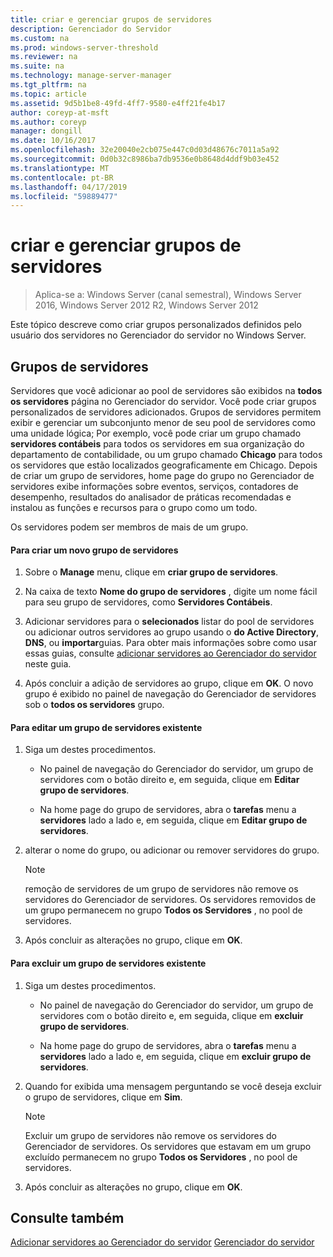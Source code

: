 ```yaml
---
title: criar e gerenciar grupos de servidores
description: Gerenciador do Servidor
ms.custom: na
ms.prod: windows-server-threshold
ms.reviewer: na
ms.suite: na
ms.technology: manage-server-manager
ms.tgt_pltfrm: na
ms.topic: article
ms.assetid: 9d5b1be8-49fd-4ff7-9580-e4ff21fe4b17
author: coreyp-at-msft
ms.author: coreyp
manager: dongill
ms.date: 10/16/2017
ms.openlocfilehash: 32e20040e2cb075e447c0d03d48676c7011a5a92
ms.sourcegitcommit: 0d0b32c8986ba7db9536e0b8648d4ddf9b03e452
ms.translationtype: MT
ms.contentlocale: pt-BR
ms.lasthandoff: 04/17/2019
ms.locfileid: "59889477"
---
```

# <a name="create-and-manage-server-groups"></a>criar e gerenciar grupos de servidores

>Aplica-se a: Windows Server (canal semestral), Windows Server 2016, Windows Server 2012 R2, Windows Server 2012

Este tópico descreve como criar grupos personalizados definidos pelo usuário dos servidores no Gerenciador do servidor no Windows Server.

## <a name="BKMK_groups"></a>Grupos de servidores
Servidores que você adicionar ao pool de servidores são exibidos na **todos os servidores** página no Gerenciador do servidor. Você pode criar grupos personalizados de servidores adicionados. Grupos de servidores permitem exibir e gerenciar um subconjunto menor de seu pool de servidores como uma unidade lógica; Por exemplo, você pode criar um grupo chamado **servidores contábeis** para todos os servidores em sua organização do departamento de contabilidade, ou um grupo chamado **Chicago** para todos os servidores que estão localizados geograficamente em Chicago. Depois de criar um grupo de servidores, home page do grupo no Gerenciador de servidores exibe informações sobre eventos, serviços, contadores de desempenho, resultados do analisador de práticas recomendadas e instalou as funções e recursos para o grupo como um todo.

Os servidores podem ser membros de mais de um grupo.

#### <a name="to-create-a-new-server-group"></a>Para criar um novo grupo de servidores

1.  Sobre o **Manage** menu, clique em **criar grupo de servidores**.

2.  Na caixa de texto **Nome do grupo de servidores** , digite um nome fácil para seu grupo de servidores, como **Servidores Contábeis**.

3.  Adicionar servidores para o **selecionados** listar do pool de servidores ou adicionar outros servidores ao grupo usando o **do Active Directory**, **DNS**, ou **importar**guias. Para obter mais informações sobre como usar essas guias, consulte [adicionar servidores ao Gerenciador do servidor](add-servers-to-server-manager.md) neste guia.

4.  Após concluir a adição de servidores ao grupo, clique em **OK**. O novo grupo é exibido no painel de navegação do Gerenciador de servidores sob o **todos os servidores** grupo.

#### <a name="to-edit-an-existing-server-group"></a>Para editar um grupo de servidores existente

1.  Siga um destes procedimentos.

    -   No painel de navegação do Gerenciador do servidor, um grupo de servidores com o botão direito e, em seguida, clique em **Editar grupo de servidores**.

    -   Na home page do grupo de servidores, abra o **tarefas** menu a **servidores** lado a lado e, em seguida, clique em **Editar grupo de servidores**.

2.  alterar o nome do grupo, ou adicionar ou remover servidores do grupo.

    > [!NOTE]
    > remoção de servidores de um grupo de servidores não remove os servidores do Gerenciador de servidores. Os servidores removidos de um grupo permanecem no grupo **Todos os Servidores** , no pool de servidores.

3.  Após concluir as alterações no grupo, clique em **OK**.

#### <a name="to-delete-an-existing-server-group"></a>Para excluir um grupo de servidores existente

1.  Siga um destes procedimentos.

    -   No painel de navegação do Gerenciador do servidor, um grupo de servidores com o botão direito e, em seguida, clique em **excluir grupo de servidores**.

    -   Na home page do grupo de servidores, abra o **tarefas** menu a **servidores** lado a lado e, em seguida, clique em **excluir grupo de servidores**.

2.  Quando for exibida uma mensagem perguntando se você deseja excluir o grupo de servidores, clique em **Sim**.

    > [!NOTE]
    > Excluir um grupo de servidores não remove os servidores do Gerenciador de servidores. Os servidores que estavam em um grupo excluído permanecem no grupo **Todos os Servidores** , no pool de servidores.

3.  Após concluir as alterações no grupo, clique em **OK**.

## <a name="see-also"></a>Consulte também
[Adicionar servidores ao Gerenciador do servidor](add-servers-to-server-manager.md)
[Gerenciador do servidor](server-manager.md)



